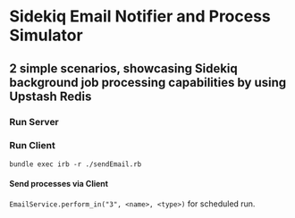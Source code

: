 # Sidekiq Email Notifier and Process Simulator

## 2 simple scenarios, showcasing Sidekiq background job processing capabilities by using Upstash Redis

### Run Server


### Run Client
`bundle exec irb -r ./sendEmail.rb`
#### Send processes via Client
`EmailService.perform_in("3", <name>, <type>)` for scheduled run.


